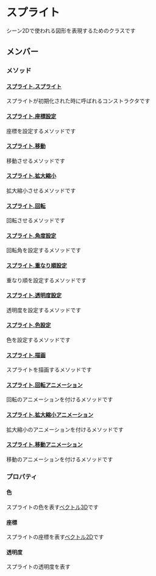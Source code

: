 # スプライト

シーン2Dで使われる図形を表現するためのクラスです

## メンバー

### メソッド

#### [スプライト.スプライト](/lib/2d/sprite/constructor)

スプライトが初期化された時に呼ばれるコンストラクタです

#### [スプライト.座標設定](/lib/2d/sprite/setPos)

座標を設定するメソッドです

#### [スプライト.移動](/lib/2d/sprite/move)

移動させるメソッドです

#### [スプライト.拡大縮小](/lib/2d/sprite/scale)

拡大縮小させるメソッドです

#### [スプライト.回転](/lib/2d/sprite/rotate)

回転させるメソッドです

#### [スプライト.角度設定](/lib/2d/sprite/setAngle)

回転角を設定するメソッドです

#### [スプライト.重なり順設定](/lib/2d/sprite/setZIndex)

重なり順を設定するメソッドです

#### [スプライト.透明度設定](/lib/2d/sprite/setTransparency)

透明度を設定するメソッドです

#### [スプライト.色設定](/lib/2d/sprite/setColor)

色を設定するメソッドです

#### [スプライト.描画](/lib/2d/sprite/draw)

スプライトを描画するメソッドです

#### [スプライト.回転アニメーション](/lib/2d/sprite/rotateAnimation)

回転のアニメーションを付けるメソッドです

#### [スプライト.拡大縮小アニメーション](/lib/2d/sprite/scaleAnimation)

拡大縮小のアニメーションを付けるメソッドです

#### [スプライト.移動アニメーション](/lib/2d/sprite/translateAnimation)

移動のアニメーションを付けるメソッドです

### プロパティ

#### 色

スプライトの色を表す[ベクトル3D](/lib/math/vec3)です

#### 座標

スプライトの座標を表す[ベクトル2D](/lib/math/vec2)です

#### 透明度

スプライトの透明度を表す
